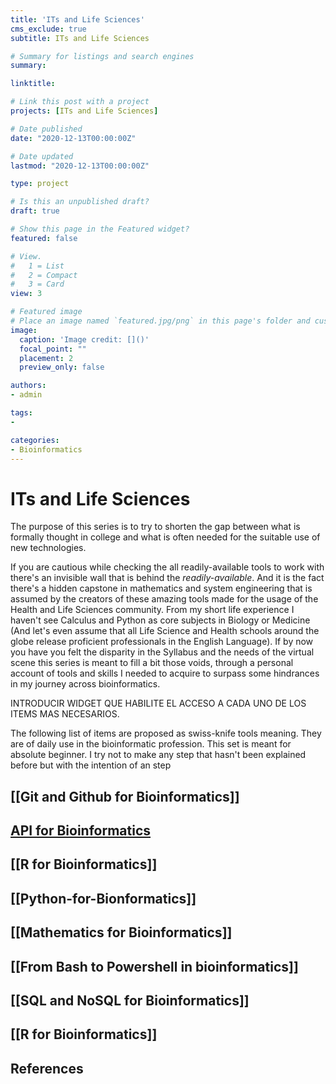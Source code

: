 ```yaml
---
title: 'ITs and Life Sciences'
cms_exclude: true
subtitle: ITs and Life Sciences

# Summary for listings and search engines
summary:

linktitle:

# Link this post with a project
projects: [ITs and Life Sciences]

# Date published
date: "2020-12-13T00:00:00Z"

# Date updated
lastmod: "2020-12-13T00:00:00Z"

type: project

# Is this an unpublished draft?
draft: true

# Show this page in the Featured widget?
featured: false

# View.
#   1 = List
#   2 = Compact
#   3 = Card
view: 3

# Featured image
# Place an image named `featured.jpg/png` in this page's folder and customize its options here.
image:
  caption: 'Image credit: []()'
  focal_point: ""
  placement: 2
  preview_only: false

authors:
- admin

tags:
- 

categories:
- Bioinformatics
---
```


# ITs and Life Sciences
The purpose of this series is to try to shorten the gap between what is formally thought in college and what is often needed for the suitable use of new technologies.  

If you are cautious while checking the all readily-available tools to work with there's an invisible wall that is behind the _readily-available_. And it is the fact there's a hidden capstone in mathematics and system engineering that is assumed by the creators of these amazing tools made for the usage of the Health and Life Sciences community.
From my short life experience I haven't see Calculus and Python as core subjects in Biology or Medicine (And let's even assume that all Life Science and Health schools around the globe release proficient professionals in the English Language).
If by now you have you felt the disparity in the Syllabus and the needs of the virtual scene this series is meant to fill a bit those voids, through a personal account of tools and skills I needed to acquire to surpass some hindrances in my journey across bioinformatics.

INTRODUCIR WIDGET QUE HABILITE EL ACCESO A CADA UNO DE LOS ITEMS MAS NECESARIOS.

The following list of items are proposed as swiss-knife tools meaning. They are of daily use in the bioinformatic profession.
This set is meant for absolute beginner. I try not to make any step that hasn't been explained before but with the intention of an step 

## [[Git and Github for Bioinformatics]]
## [API for Bioinformatics](API%20for%20Bioinformatics.md)
## [[R for Bioinformatics]]
## [[Python-for-Bionformatics]]
## [[Mathematics for Bioinformatics]]
## [[From Bash to Powershell in bioinformatics]]
## [[SQL and NoSQL for Bioinformatics]]
## [[R for Bioinformatics]]

## References